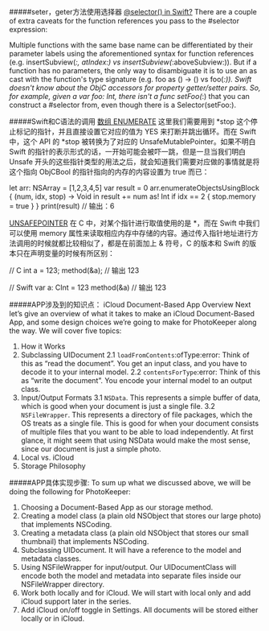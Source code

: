 #####seter，geter方法使用选择器
[@selector() in Swift?](http://stackoverflow.com/questions/24007650/selector-in-swift )
 There are a couple of extra caveats for the function references you pass to the #selector expression:
 
 Multiple functions with the same base name can be differentiated by their parameter labels using the aforementioned syntax for function references (e.g. insertSubview(_:, atIndex:) vs insertSubview(_:aboveSubview:)). But if a function has no parameters, the only way to disambiguate it is to use an as cast with the function's type signature (e.g. foo as () -> () vs foo(_:)).
 Swift doesn't know about the ObjC accessors for property getter/setter pairs. So, for example, given a var foo: Int, there isn't a func setFoo(_:) that you can construct a #selector from, even though there is a Selector(setFoo:).

#####Swift和C语法的调用
[数组 ENUMERATE](http://swifter.tips/enumerate/)
 这里我们需要用到 *stop 这个停止标记的指针，并且直接设置它对应的值为 YES 来打断并跳出循环。而在 Swift 中，这个 API 的 *stop 被转换为了对应的 UnsafeMutablePointer<ObjCBool>。如果不明白 Swift 的指针的表示形式的话，一开始可能会被吓一跳，但是一旦当我们明白 Unsafe 开头的这些指针类型的用法之后，就会知道我们需要对应做的事情就是将这个指向 ObjCBool 的指针指向的内存的内容设置为 true 而已：
 
 let arr: NSArray = [1,2,3,4,5]
 var result = 0
 arr.enumerateObjectsUsingBlock { (num, idx, stop) -> Void in
 result += num as! Int
 if idx == 2 {
 stop.memory = true
 }
 }
 print(result)
 // 输出：6
 
[UNSAFEPOINTER](http://swifter.tips/unsafe/)
在 C 中，对某个指针进行取值使用的是 *，而在 Swift 中我们可以使用 memory 属性来读取相应内存中存储的内容。通过传入指针地址进行方法调用的时候就都比较相似了，都是在前面加上 & 符号，C 的版本和 Swift 的版本只在声明变量的时候有所区别：

// C
int a = 123;
method(&a);   // 输出 123

// Swift
var a: CInt = 123
method(&a)    // 输出 123


#####APP涉及到的知识点：
 iCloud Document-Based App Overview
 Next let’s give an overview of what it takes to make an iCloud Document-Based App, and some design choices we’re going to make for PhotoKeeper along the way. We will cover five topics:
1. How it Works
2. Subclassing UIDocument
    2.1 `loadFromContents`:ofType:error: Think of this as “read the document”. You get an input class, and you have to decode it to your internal model.
    2.2 `contentsForType`:error: Think of this as “write the document”. You encode your internal model to an output class.
3. Input/Output Formats
    3.1 `NSData`. This represents a simple buffer of data, which is good when your document is just a single file.
    3.2 `NSFileWrapper`. This represents a directory of file packages, which the OS treats as a single file. This is good for when your document consists of multiple files that you want to be able to load independently.
 At first glance, it might seem that using NSData would make the most sense, since our document is just a simple photo.
4. Local vs. iCloud
5. Storage Philosophy


#####APP具体实现步骤:
To sum up what we discussed above, we will be doing the following for PhotoKeeper:
1. Choosing a Document-Based App as our storage method.
2. Creating a model class (a plain old NSObject that stores our large photo) that implements NSCoding.
3. Creating a metadata class (a plain old NSObject that stores our small thumbnail) that implements NSCoding.
4. Subclassing UIDocument. It will have a reference to the model and metadata classes.
5. Using NSFileWrapper for input/output. Our UIDocumentClass will encode both the model and metadata into separate files inside our NSFileWrapper directory.
6. Work both locally and for iCloud. We will start with local only and add iCloud support later in the series.
7. Add iCloud on/off toggle in Settings. All documents will be stored either locally or in iCloud.
